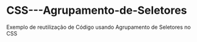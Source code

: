 # CSS---Agrupamento-de-Seletores
Exemplo de reutilização de Código usando Agrupamento de Seletores no CSS
